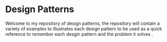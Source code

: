 # Design Patterns

Welcome to my repository of design patterns, the repository will contain a variety of examples to illustrates each design pattern to be used as a quick reference to remember each desgin pattern and the problem it solves . 
 
